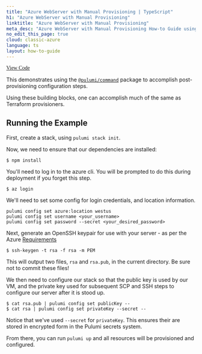 ```yaml
---
title: "Azure WebServer with Manual Provisioning | TypeScript"
h1: "Azure WebServer with Manual Provisioning"
linktitle: "Azure WebServer with Manual Provisioning"
meta_desc: "Azure WebServer with Manual Provisioning How-to Guide using TypeScript"
no_edit_this_page: true
cloud: classic-azure
language: ts
layout: how-to-guide
---
```


<!-- WARNING: this page was generated by a tool. Do not edit it by hand. -->
<!-- To change it, please see https://github.com/pulumi/docs/tree/master/tools/mktutorial. -->

<p class="mb-4 flex">
    <a class="flex flex-wrap items-center rounded-md text-lg text-white bg-blue-600 border-2 border-blue-600 px-2 mr-2 whitespace-no-wrap hover:text-white" style="height: 45px; font-family: 'Gilroy'; " href="https://github.com/pulumi/examples/tree/master/classic-azure-ts-vm-provisioners" target="_blank">
        <span><i class="fab fa-github pr-2"></i> View Code</span>
    </a>
</p>


This demonstrates using the [`@pulumi/command`](https://www.pulumi.com/registry/packages/command/) package to accomplish post-provisioning configuration steps.

Using these building blocks, one can accomplish much of the same as Terraform provisioners.

## Running the Example

First, create a stack, using `pulumi stack init`.

Now, we need to ensure that our dependencies are installed:

```
$ npm install
``` 


You'll need to log in to the azure cli. You will be prompted to do this during deployment if you forget this step.

```
$ az login
```

We'll need to set some config for login credentials, and location information.

```
pulumi config set azure:location westus
pulumi config set username <your_username>
pulumi config set password --secret <your_desired_password>

```

Next, generate an OpenSSH keypair for use with your server - as per the Azure [Requirements][1]

```
$ ssh-keygen -t rsa -f rsa -m PEM
```

This will output two files, `rsa` and `rsa.pub`, in the current directory. Be sure not to commit these files!

We then need to configure our stack so that the public key is used by our VM, and the private key used
for subsequent SCP and SSH steps to configure our server after it is stood up.

```
$ cat rsa.pub | pulumi config set publicKey --
$ cat rsa | pulumi config set privateKey --secret --
```

Notice that we've used `--secret` for `privateKey`. This ensures their are stored in encrypted form in the Pulumi secrets system.

From there, you can run `pulumi up` and all resources will be provisioned and configured.

[1]: https://docs.microsoft.com/en-us/azure/virtual-machines/linux/ssh-from-windows#create-an-ssh-key-pair

